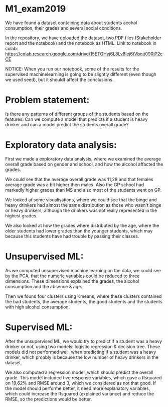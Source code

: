 # M1_exam2019

We have found a dataset containing data about students acohol consumption, their grades and several social conditions.

In the repository, we have uploaded the dataset, two PDF files (Stakeholder report and the notebook) and the notebook as HTML. 
Link to notebook in colab: https://colab.research.google.com/drive/15ETOHyj6L8Lv8lej6tVbqit09RjP2cCE 

NOTICE: When you run our notebook, some of the results for the supervised machinelearning is going to be slightly different (even though we used seed), but it shouldt affect the conclusions.

# Problem statement:
Is there any patterns of different groups of the students based on the features. Can we compute a model that predicts if a student is heavy drinker and can a model predict the students overall grade?

# Exploratory data analysis:

First we made a exploratory data analysis, where we examined the average overall grade based on gender and school, and how the alcohol affacted the grades.

We could see that the average overall grade was 11,28 and that females average grade was a bit higher then males. Also the GP school had markedly higher grades than MS and also most of the students went on GP.

We looked at some visualisations, where we could see that the binge and heavy drinkers had almost the same distribution as those who wasn't binge or heavy drinkers, although the drinkers was not really represented in the highest grades.

We also looked at how the grades where distributed by the age, where the older students had lower grades than the younger students, which may because this students have had trouble by passing their classes.

# Unsupervised ML:

As we computed unsupervised machine learning on the data, we could see by the PCA, that the numeric variables could be reduced to three dimensions. These dimensions explained the grades, the alcohol consumption and the absence & age.

Then we found four clusters using Kmeans, where these clusters contained the bad students, the average students, the good students and the students with high alcohol consumption.

# Supervised ML:

After the unsupervised ML, we would try to predict if a student was a heavy drinker or not, using two models: logistic regression & decision tree. These models did not performed well, when predicting if a student was a heavy drinker, which proably is because the low number of heavy drinkers in the dataset.

We also computed a regression model, which should predict the overall grade. This model included five response variables, which gave a Rsquared on 19,62% and RMSE around 3, which we considered as not that good. If the model should performe better, it need more explanatory variables, which could increase the Rsquared (explained variance) and reduce the RMSE, so the predictions would be better.
